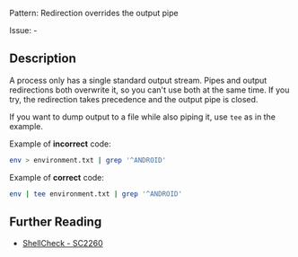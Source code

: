 Pattern: Redirection overrides the output pipe

Issue: -

## Description

A process only has a single standard output stream. Pipes and output redirections both overwrite it, so you can't use both at the same time. If you try, the redirection takes precedence and the output pipe is closed.

If you want to dump output to a file while also piping it, use `tee` as in the example.

Example of **incorrect** code:

```sh
env > environment.txt | grep '^ANDROID'
```

Example of **correct** code:

```sh
env | tee environment.txt | grep '^ANDROID'
```

## Further Reading

* [ShellCheck - SC2260](https://github.com/koalaman/shellcheck/wiki/SC2260)

